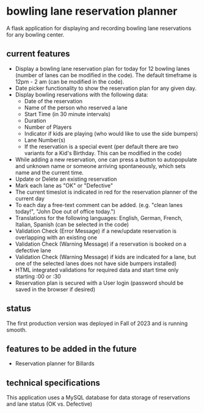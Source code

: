 # bowling lane reservation planner

A flask application for displaying and recording bowling lane reservations for any bowling center.

## current features
- Display a bowling lane reservation plan for today for 12 bowling lanes (number of lanes can be modified in the code). The default timeframe is 12pm - 2 am (can be modified in the code).
- Date picker functionality to show the reservation plan for any given day.
- Display bowling reservations with the following data:
    - Date of the reservation
    - Name of the person who reserved a lane
    - Start Time (in 30 minute intervals)
    - Duration
    - Number of Players
    - Indicator if kids are playing (who would like to use the side bumpers)
    - Lane Number(s)
    - If the reservation is a special event (per default there are two variants for a Kid's Birthday. This can be modified in the code)
- While adding a new reservation, one can press a button to autopopulate and unknown name or someone arriving spontaneously, which sets name and the current time.
- Update or Delete an existing reservation
- Mark each lane as "OK" or "Defective"
- The current timeslot is indicated in red for the reservation planner of the current day
- To each day a free-text comment can be added. (e.g. "clean lanes today!", "John Doe out of office today.")
- Translations for the following languages: English, German, French, Italian, Spanish (can be selected in the code)
- Validation Check (Error Message) if a new/update reservation is overlapping with an existing one
- Validation Check (Warning Message) if a reservation is booked on a defective lane
- Validation Check (Warning Message) if kids are indicated for a lane, but one of the selected lanes does not have side bumpers installed)
- HTML integrated validations for required data and start time only starting :00 or :30
- Reservation plan is secured with a User login (password should be saved in the browser if desired)

## status
The first production version was deployed in Fall of 2023 and is running smooth.

## features to be added in the future
- Reservation planner for Billards

## technical specifications
This application uses a MySQL database for data storage of reservations and lane status (OK vs. Defective)

